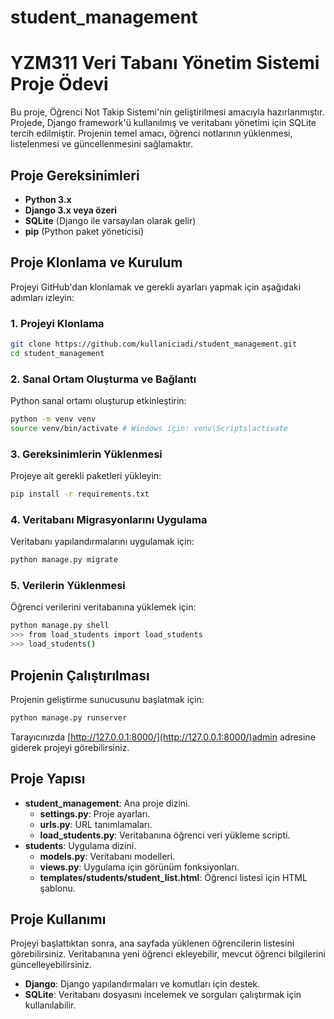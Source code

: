 # student_management
# YZM311 Veri Tabanı Yönetim Sistemi Proje Ödevi

Bu proje, Öğrenci Not Takip Sistemi'nin geliştirilmesi amacıyla hazırlanmıştır. Projede, Django framework'ü kullanılmış ve veritabanı yönetimi için SQLite tercih edilmiştir. Projenin temel amacı, öğrenci notlarının yüklenmesi, listelenmesi ve güncellenmesini sağlamaktır.

## Proje Gereksinimleri

- **Python 3.x**
- **Django 3.x veya özeri**
- **SQLite** (Django ile varsayılan olarak gelir)
- **pip** (Python paket yöneticisi)

## Proje Klonlama ve Kurulum

Projeyi GitHub'dan klonlamak ve gerekli ayarları yapmak için aşağıdaki adımları izleyin:

### 1. Projeyi Klonlama

```bash
git clone https://github.com/kullaniciadi/student_management.git
cd student_management
```

### 2. Sanal Ortam Oluşturma ve Bağlantı

Python sanal ortamı oluşturup etkinleştirin:

```bash
python -m venv venv
source venv/bin/activate # Windows için: venv\Scripts\activate
```

### 3. Gereksinimlerin Yüklenmesi

Projeye ait gerekli paketleri yükleyin:

```bash
pip install -r requirements.txt
```

### 4. Veritabanı Migrasyonlarını Uygulama

Veritabanı yapılandırmalarını uygulamak için:

```bash
python manage.py migrate
```

### 5. Verilerin Yüklenmesi

Öğrenci verilerini veritabanına yüklemek için:

```bash
python manage.py shell
>>> from load_students import load_students
>>> load_students()
```

## Projenin Çalıştırılması

Projenin geliştirme sunucusunu başlatmak için:

```bash
python manage.py runserver
```

Tarayıcınızda [http://127.0.0.1:8000/](http://127.0.0.1:8000/)admin adresine giderek projeyi görebilirsiniz.

## Proje Yapısı

- **student\_management**: Ana proje dizini.
  - **settings.py**: Proje ayarları.
  - **urls.py**: URL tanımlamaları.
  - **load\_students.py**: Veritabanına öğrenci veri yükleme scripti.
- **students**: Uygulama dizini.
  - **models.py**: Veritabanı modelleri.
  - **views.py**: Uygulama için görünüm fonksiyonları.
  - **templates/students/student\_list.html**: Öğrenci listesi için HTML şablonu.

## Proje Kullanımı

Projeyi başlattıktan sonra, ana sayfada yüklenen öğrencilerin listesini görebilirsiniz. Veritabanına yeni öğrenci ekleyebilir, mevcut öğrenci bilgilerini güncelleyebilirsiniz.



- **Django**: Django yapılandırmaları ve komutları için destek.
- **SQLite**: Veritabanı dosyasını incelemek ve sorguları çalıştırmak için kullanılabilir.



